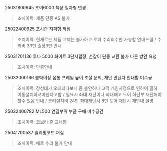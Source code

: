 25031800945 조이6000 책상 일자형 변경
>조치이력: 제품 단종 AS 불가

25022400925 포시즌 지퍼형 꺼짐
> 조치이력: 현재로는 제품 교체는 불가하고 토퍼 수리회수만 가능함 안내드림 / 수리비 30만 출장3만 안내

25031701136 루나 5000 화이트 3단서랍장, 손잡이 단종 교환 불가 다른 방안 요청
> 조치이력: 단종안내 

25032000166 붙박이장 몸통 프레임 높이 조절 문의, 재단 안된다 안내함 미수긍
>조치이력:  장상태가 오래되다보니 좀 불안하나 고객 개인사정으로 인하여 필히 이동설치하셔야한다고함 / 필요시 좌대 재단이나 좌대빼고 도어 하단부 재단해야할수 있음 안내 / 분리설치비 24만 좌대재단시 8만 도어 재단시 재안내 설명

25032400782 ML500 연결부위 부품 구매 미수긍건
>조치이력: 코브라 줄 교체함

25041700537 슬리핑코드 꺼짐 
>조치이력: 매트 수리 불가 안내

